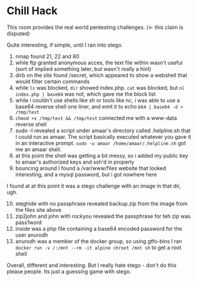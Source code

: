 # Chill Hack

This room provides the real world pentesting challenges. (<- this claim is disputed)

Quite interesting, if simple, until I ran into stego.

1. nmap found 21, 22 and 80
2. while ftp granted anonymous acces, the text file within wasn't useful (sort of implied something later, but wasn't really a hint)
3. dirb on the site found /secret, which appeared to show a webshell that would filter certain commands
4. while `ls` was blocked, `dir` showed index.php. `cat` was blocked, but `nl index.php | base64` was not, which gave me the block list
5. while i couldn't use shells like sh or tools like nc, i was able to use a base64 reverse shell one liner, and emit it to echo `b64 | base64 -d > /tmp/test`
6. `chmod +x /tmp/test && /tmp/test` connected me with a www-data reverse shell
7. sudo -l revealed a script under amaar's directory called .helpline.sh that I could run as amaar. The script basically executed whatever you gave it in an interactive prompt. `sudo -u amaar /home/amaar/.helpline.sh` got me an amaar shell.
8. at this point the shell was getting a bit messy, so i added my public key to amaar's authorized keys and ssh'd in properly
9. bouncing around I found a /var/www/files website that looked interesting, and a mysql password, but i got nowhere here

I found at at this point it was a stego challenge with an image in that dir, ugh.

10. steghide with no passphrase revealed backup.zip from the image from the files site above
11. zip2john and john with rockyou revealed the passphrase for teh zip was pass1word
12. inside was a php file containing a base64 encoded password for the user anurodh
13. anurodh was a member of the docker group, so using gtfo-bins I ran `docker run -v /:/mnt --rm -it alpine chroot /mnt sh` to get a root shell

Overall, different and interesting. But I really hate stego - don't do this please people. Its just a guessing game with stego.
